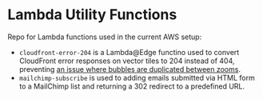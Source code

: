 # Lambda Utility Functions

Repo for Lambda functions used in the current AWS setup:

* `cloudfront-error-204` is a Lambda@Edge functino used to convert CloudFront error responses on vector tiles to 204 instead of 404, preventing [an issue where bubbles are duplicated between zooms](https://github.com/EvictionLab/eviction-maps/issues/406).
* `mailchimp-subscribe` is used to adding emails submitted via HTML form to a MailChimp list and returning a 302 redirect to a predefined URL.

